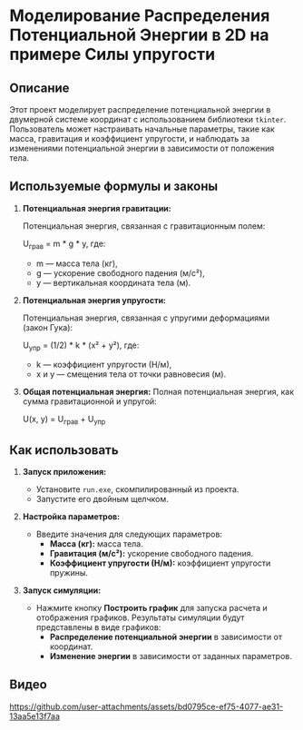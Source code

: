 # Моделирование Распределения Потенциальной Энергии в 2D на примере Силы упругости

## Описание
Этот проект моделирует распределение потенциальной энергии в двумерной системе координат с использованием библиотеки `tkinter`. Пользователь может настраивать начальные параметры, такие как масса, гравитация и коэффициент упругости, и наблюдать за изменениями потенциальной энергии в зависимости от положения тела.

## Используемые формулы и законы

1. **Потенциальная энергия гравитации:**

   Потенциальная энергия, связанная с гравитационным полем:

   U<sub>грав</sub> = m * g * y, где:
    - m — масса тела (кг),
    - g — ускорение свободного падения (м/с²),
    - y — вертикальная координата тела (м).

3. **Потенциальная энергия упругости:**

   Потенциальная энергия, связанная с упругими деформациями (закон Гука):

   U<sub>упр</sub> = (1/2) * k * (x² + y²), где:
    - k — коэффициент упругости (Н/м),
    - x и y — смещения тела от точки равновесия (м).

5. **Общая потенциальная энергия:**
   Полная потенциальная энергия, как сумма гравитационной и упругой:

   U(x, y) = U<sub>грав</sub> + U<sub>упр</sub>

## Как использовать

1. **Запуск приложения:**
   - Установите `run.exe`, скомпилированный из проекта.
   - Запустите его двойным щелчком.

2. **Настройка параметров:**
   - Введите значения для следующих параметров:
     - **Масса (кг):** масса тела.
     - **Гравитация (м/с²):** ускорение свободного падения.
     - **Коэффициент упругости (Н/м):** коэффициент упругости пружины.

3. **Запуск симуляции:**
   - Нажмите кнопку **Построить график** для запуска расчета и отображения графиков. Результаты симуляции будут представлены в виде графиков:
     - **Распределение потенциальной энергии** в зависимости от координат.
     - **Изменение энергии** в зависимости от заданных параметров.

## Видео
https://github.com/user-attachments/assets/bd0795ce-ef75-4077-ae31-13aa5e13f7aa
